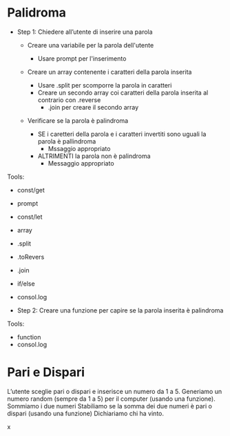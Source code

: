# Palidroma
- Step 1: Chiedere all’utente di inserire una parola 
    - Creare una variabile per la parola dell'utente
        - Usare prompt per l'inserimento

     - Creare un array contenente i caratteri della parola inserita
        - Usare .split per scomporre la parola in caratteri
        - Creare un secondo array coi caratteri della parola inserita al contrario con .reverse
            - .join per creare il secondo array
    
    - Verificare se la parola è palindroma
        - SE i caretteri della parola e i caratteri invertiti sono uguali la parola è pallindroma
            - Mssaggio appropriato
        - ALTRIMENTI la parola non è palindroma
            - Messaggio appropriato

Tools:
- const/get
- prompt
- const/let
- array
- .split
- .toRevers
- .join
- if/else
- consol.log

- Step 2: Creare una funzione per capire se la parola inserita è palindroma





Tools:
- function
- consol.log



# Pari e Dispari
L’utente sceglie pari o dispari e inserisce un numero da 1 a 5.
Generiamo un numero random (sempre da 1 a 5) per il computer (usando una funzione). Sommiamo i due numeri Stabiliamo se la somma dei due numeri è pari o dispari (usando una funzione) Dichiariamo chi ha vinto.

x